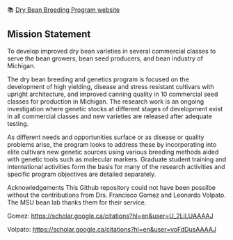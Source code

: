 📚 [Dry Bean Breeding Program website](https://www.msubeans.org)

## Mission Statement

To develop improved dry bean varieties in several commercial classes to serve the bean growers, bean seed producers, and bean industry of Michigan.

The dry bean breeding and genetics program is focused on the development of high yielding, disease and stress resistant cultivars with upright architecture, and improved canning quality in 10 commercial seed classes for production in Michigan. The research work is an ongoing investigation where genetic stocks at different stages of development exist in all commercial classes and new varieties are released after adequate testing.

As different needs and opportunities surface or as disease or quality problems arise, the program looks to address these by incorporating into elite cultivars new genetic sources using various breeding methods aided with genetic tools such as molecular markers. Graduate student training and international activities form the basis for many of the research activities and specific program objectives are detailed separately.






Acknowledgements
This Github repository could not have been possilbe without the contributions from Drs. Francisco Gomez and Leonardo Volpato. The MSU bean lab thanks them for their service.

Gomez: https://scholar.google.ca/citations?hl=en&user=U_2LiLUAAAAJ

Volpato: https://scholar.google.ca/citations?hl=en&user=voFdDusAAAAJ

